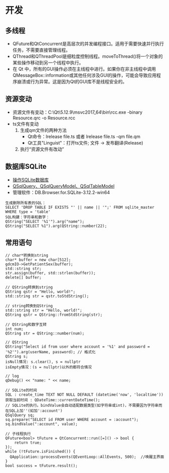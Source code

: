 # 开发
## 多线程
* QFuture和QtConcurrent是高层次的并发编程接口。适用于需要快速并行执行任务，不需要直接管理线程。
* QThread和QThreadPool是细粒度控制线程。moveToThread()将一个对象的某些操作移动到另一个线程中执行。
* 在 Qt 中，所有的GUI操作必须在主线程中进行。如果你在非主线程中调用QMessageBox::information或其他任何涉及GUI的操作，可能会导致应用程序崩溃或行为异常。这是因为Qt的GUI库不是线程安全的。

## 资源变动
* 资源文件有变动：C:\Qt\5.12.9\msvc2017_64\bin\rcc.exe -binary Resource.qrc -o Resource.rcc
* ts文件有变动
  1. 生成qm文件的两种方法
      * Qt命令：lrelease file.ts 或者 lrelease file.ts -qm file.qm
      * Qt工具"Linguist"：打开ts文件; 文件 -> 发布翻译(Release)
  1. 执行“资源文件有改动”

## 数据库SQLite
* [操作SQLite数据库](https://zhuanlan.zhihu.com/p/615519914)
* [QSqlQuery、QSqlQueryModel、QSqlTableModel](https://blog.csdn.net/aggie4628/article/details/102770029)
* 管理软件：DB.Browser.for.SQLite-3.12.2-win64

```
生成删除所有表的SQL：
SELECT 'DROP TABLE IF EXISTS "' || name || '";' FROM sqlite_master WHERE type = 'table'
SQL构建：字符串和数字：
QString("SELECT '%1'").arg("name");
QString("SELECT %1").arg(QString::number(22);
```

## 常用语句
```
// char*转换到string
char* buffer = new char[512];
gdcmIO->GetPatientSex(buffer);
std::string str;
str.assign(buffer, std::strlen(buffer));
delete[] buffer;

// QString转换到string
QString qstr = "Hello, world!";
std::string str = qstr.toStdString();

// string转换到QString
std::string str = "Hello, world!";
QString qstr = QString::fromStdString(str);

// QString和数字互转
int num;
QString str = QString::number(num);

// QString
QString("Select id from user where account = '%1' and password = '%2'").arg(userName, password); // 格式化
QString s;
isNull情况: s.clear(), s = nullptr
isEmpty情况：(s = nullptr)以外的都符合情况

// log
qDebug() << "name: " << name;

// SQLite的时间
SQL : create_time TEXT NOT NULL DEFAULT (datetime('now', 'localtime'))
获取当前时间 : QDateTime::currentDateTime();
// SQLite的执行。bindValue会自动适配数据类型(如字符串或int)，不需要因为字符串而在SQL上加''(如加':account')
QSqlQuery sq;
sq.prepare("SELECT id FROM user WHERE account = :account");
sq.bindValue(":account", value);

// 子线程执行
QFuture<bool> tFuture = QtConcurrent::run([=]() -> bool {
    return true;
});
while (!tFuture.isFinished()) {
  QApplication::processEvents(QEventLoop::AllEvents, 500);  //唤醒主界面
}
bool success = tFuture.result();
```